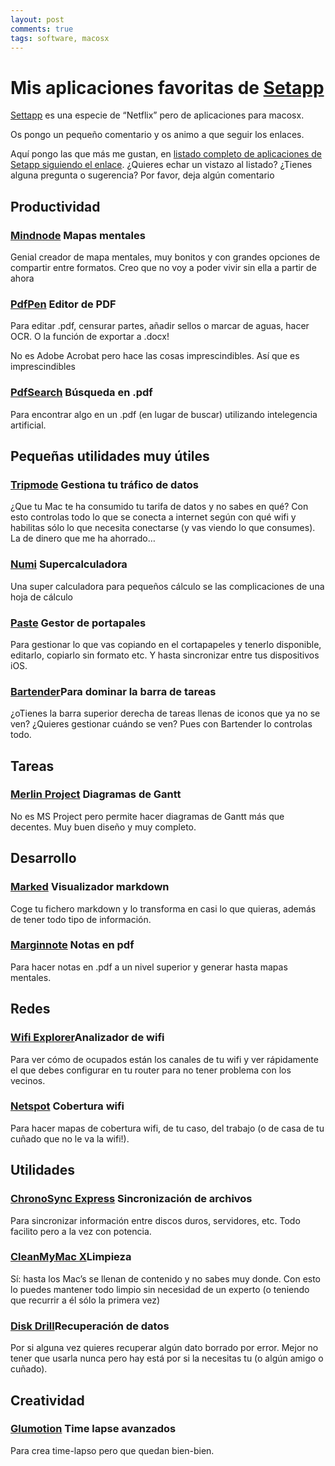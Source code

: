 ```yaml
---
layout: post
comments: true
tags: software, macosx
---
```



# Mis aplicaciones favoritas de [Setapp](https://setapp.com/es)

[Settapp](https://setapp.com/es) es una especie de “Netflix” pero de aplicaciones para macosx. 

Os pongo un pequeño comentario y os animo a que seguir los enlaces.

Aquí pongo las que más me gustan, en [listado completo de aplicaciones de Setapp siguiendo el enlace](https://setapp.com/apps). ¿Quieres echar un vistazo al listado? ¿Tienes alguna pregunta o sugerencia? Por favor, deja algún comentario 

## Productividad

### [Mindnode](https://setapp.com/es/apps/mindnode) Mapas mentales

Genial creador de mapa mentales, muy bonitos y con grandes opciones de compartir entre formatos. Creo que no voy a poder vivir sin ella a partir de ahora

### [PdfPen](https://setapp.com/es/apps/pdfpen) Editor de PDF

Para editar .pdf, censurar partes, añadir sellos o marcar de aguas, hacer OCR. O la función de exportar a .docx!

No es Adobe Acrobat pero hace las cosas imprescindibles.  Así que es imprescindibles

### [PdfSearch](https://setapp.com/apps/pdf-search) Búsqueda en .pdf

Para encontrar algo en un .pdf (en lugar de buscar) utilizando intelegencia artificial.

## Pequeñas utilidades muy útiles

### [Tripmode](https://setapp.com/apps/tripmode) Gestiona tu tráfico de datos
¿Que tu Mac te ha consumido tu tarifa de datos y no sabes en qué? Con esto controlas todo lo que se conecta a internet según con qué wifi y habilitas sólo lo que necesita conectarse (y vas viendo lo que consumes). La de dinero que me ha ahorrado…

### [Numi](https://setapp.com/es/apps/numi) Supercalculadora

Una super calculadora para pequeños cálculo se las complicaciones de una hoja de cálculo

### [Paste](https://setapp.com/es/apps/paste) Gestor de portapales
Para gestionar lo que vas copiando en el cortapapeles y tenerlo disponible, editarlo, copiarlo sin formato etc. Y hasta sincronizar entre tus dispositivos iOS.

### [Bartender](https://setapp.com/apps/bartender)Para dominar la barra de tareas

¿oTienes la barra superior derecha de tareas llenas de iconos que ya no se ven? ¿Quieres gestionar cuándo se ven? Pues con Bartender lo controlas todo.

## Tareas

### [Merlin Project](https://setapp.com/es/apps/merlin-project-express) Diagramas de Gantt

No es MS Project pero permite hacer diagramas de Gantt más que decentes. Muy buen diseño y muy completo.

## Desarrollo

### [Marked](https://setapp.com/es/apps/marked) Visualizador markdown

Coge tu fichero markdown y lo transforma en casi lo que quieras, además de tener todo tipo de información.

### [Marginnote](https://setapp.com/es/apps/marginnote) Notas en pdf

Para hacer notas en .pdf a un nivel superior y generar hasta mapas mentales.

## Redes

### [Wifi Explorer](https://setapp.com/apps/wifi-explorer)Analizador de wifi

Para ver cómo de ocupados están los canales de  tu wifi y ver rápidamente el que debes configurar en tu router para no tener problema con los vecinos.

### [Netspot](https://setapp.com/es/apps/netspot) Cobertura wifi

Para hacer mapas de cobertura wifi, de tu caso, del trabajo (o de casa de tu cuñado que no le va la wifi!).

## Utilidades

### [ChronoSync Express](https://setapp.com/apps/chronosync-express) Sincronización de archivos

Para sincronizar información entre discos duros, servidores, etc. Todo facilito pero a la vez con potencia.

### [CleanMyMac X](https://setapp.com/apps/cleanmymac-x)Limpieza

Sí: hasta los Mac’s se llenan de contenido y no sabes muy donde. Con esto lo puedes mantener todo limpio sin necesidad de un experto (o teniendo que recurrir a él sólo la primera vez)

### [Disk Drill](https://setapp.com/apps/disk-drill)Recuperación de datos

Por si alguna vez quieres recuperar algún dato borrado por error. Mejor no tener que usarla nunca pero hay está por si la necesitas tu (o algún amigo o cuñado).


## Creatividad

### [Glumotion](https://setapp.com/apps/gluemotion) Time lapse avanzados
Para crea time-lapso pero que quedan bien-bien.
